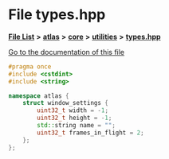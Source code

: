 

# File types.hpp

[**File List**](files.md) **>** [**atlas**](dir_1e6ffef027cfcf7ded3287660b505c9f.md) **>** [**core**](dir_ab5f97e7ae27ba905c508150b2df25d1.md) **>** [**utilities**](dir_5ecaaba7e34420a87db9680718b1325e.md) **>** [**types.hpp**](core_2utilities_2types_8hpp.md)

[Go to the documentation of this file](core_2utilities_2types_8hpp.md)


```C++
#pragma once
#include <cstdint>
#include <string>

namespace atlas {
    struct window_settings {
        uint32_t width = -1;
        uint32_t height = -1;
        std::string name = "";
        uint32_t frames_in_flight = 2;
    };
};
```


